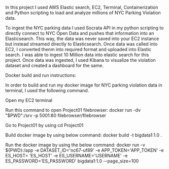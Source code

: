 In this project I used AWS Elastic search, EC2, Terminal, Containerization and Python scripting to load and analyze millions of NYC Parking Violation data. 

To ingest the NYC parking data I used Socrata API in my python scripting to directly connect to NYC Open Data and pushes that information into an Elasticsearch. This way, the data was never saved into your EC2 instance but instead streamed directly to Elasticsearch.
Once data was called into EC2, I converted thenm into required format and uploaded into Elastic search. I was able to ingest 10 Million data into elastic search for this project. Once data was ingested, I used Kibana to visualize the violation dataset and created a dashboard for the same.
 

Docker build and run instructions:

In order to build and run my docker image for NYC parking violation data in terminal, I used the following command.

Open my EC2 terminal 
	
Run this command to open Project01 filebrowser:
docker run -dv "$PWD":/srv -p 5001:80 filebrowser/filebrowser


Go to Project01 by using cd Project01
	

Build docker image by using below command:
docker build -t bigdata1:1.0 . 
	
Run the docker image by using the below command:
docker run -v ${PWD}:/app -e DATASET_ID='nc67-uf89' -e APP_TOKEN='APP_TOKEN' -e ES_HOST= ‘ES_HOST' 
-e ES_USERNAME='USERNAME' -e ES_PASSWORD=’ES_PASSWORD' bigdata1:1.0 --page_size=100

